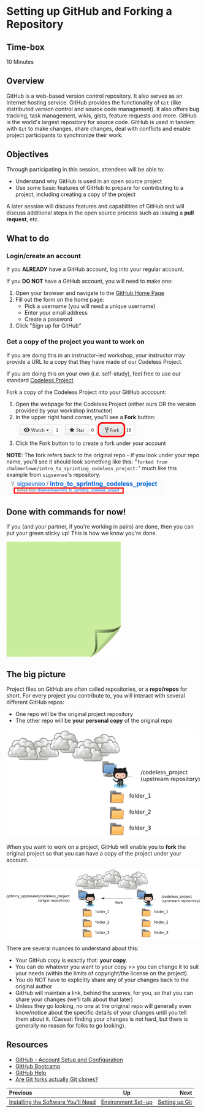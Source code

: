 <!-- begin auto-generated title section -->
# Setting up GitHub and Forking a Repository
<!-- end auto-generated section -->


## Time-box

10 Minutes


## Overview

GitHub is a web-based version control repository. It also serves as an Internet hosting service. GitHub provides the functionality of `Git` (like distributed version control and source code management). It also offers bug tracking, task management, wikis, gists, feature requests and more. GitHub is the world's largest repository for source code. GitHub is used in tandem with `Git` to make changes, share changes, deal with conflicts and enable project participants to synchronize their work.


## Objectives

Through participating in this session, attendees will be able to:

* Understand why GitHub is used in an open source project
* Use some basic features of GitHub to prepare for contributing to a project, including creating a copy of the project

A later session will discuss features and capabilities of GitHub and will discuss additional steps in the open source process such as issuing a **pull request**, etc.

## What to do

### Login/create an account

If you **ALREADY** have a GitHub account, log into your regular account.

If you **DO NOT** have a GitHub account, you will need to make one:

1. Open your browser and navigate to the [GitHub Home Page](https://github.com/)
2. Fill out the form on the home page:
   * Pick a username (you will need a unique username)
   * Enter your email address
   * Create a password
3. Click "Sign up for GitHub"

### Get a copy of the project you want to work on

If you are doing this in an instructor-led workshop, your instructor may provide a URL to a copy that they have made of our Codeless Project. 

If you are doing this on your own (i.e. self-study), feel free to use our standard [Codeless Project](https://github.com/chalmerlowe/intro_to_sprinting_codeless_project/).

Fork a copy of the Codeless Project into your GitHub acccount:

1. Open the webpage for the Codeless Project (either ours OR the version provided by your workshop instructor)
1. In the upper right hand corner, you'll see a **Fork** button:<br>
![Fork a Repo Button](images/fork-repo-icon.png)
1. Click the Fork button to to create a fork under your account

**NOTE**:  The fork refers back to the original repo - if you look under your repo name, you'll see it should look something like this: "`forked from chalmerlowe/intro_to_sprinting_codeless_project:`" much like this example from `sigsevneo`'s repository.<br>
![Fork link to original repo](images/fork-repo-link.png)

## Done with commands for now!

If you (and your partner, if you're working in pairs) are done, then you can put your green sticky up! This is how we know you're done.

![green sticky note](images/Sticky-Note-02-Green-300px.png)

## The big picture

Project files on GitHub are often called repositories, or a **repo/repos** for short. For every project you contribute to, you will interact with several different GitHub repos:

* One repo will be the original project repository
* The other repo will be **your personal copy** of the original repo

![Remote Repo](images/github_part_1_remote.png)

When you want to work on a project, GitHub will enable you to **fork** the original project so that you can have a copy of the project under your account.

![Personal Repo](images/github_part_1_personal.png)

There are several nuances to understand about this:

* Your GitHub copy is exactly that: **your copy**.
* You can do whatever you want to your copy >> you can change it to suit your needs (within the limits of copyright/the license on the project).
* You do NOT have to explicitly share any of your changes back to the original author
* GitHub will maintain a link, behind the scenes, for you, so that you can share your changes (we'll talk about that later)
* Unless they go looking, no one at the original repo will generally even know/notice about the specific details of your changes until you tell them about it. (Caveat: finding your changes is not hard, but there is generally no reason for folks to go looking).


## Resources

* [GitHub - Account Setup and Configuration](https://git-scm.com/book/en/v2/GitHub-Account-Setup-and-Configuration)
* [GitHub Bootcamp](https://help.github.com/categories/bootcamp/)
* [GitHub Help](https://help.github.com/)
* [Are Git forks actually Git clones?](http://stackoverflow.com/questions/6286571/are-git-forks-actually-git-clones)

<!-- begin auto-generated nav-links section -->
| Previous | Up | Next |
|:---------|:---:|-----:|
| [Installing the Software You'll Need](./installing_tools.md) | [Environment Set-up](./environment_overview.md) | [Setting up Git](./git_config.md) |
<!-- end auto-generated section -->
